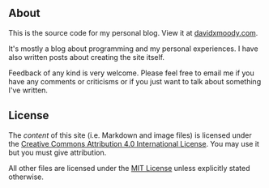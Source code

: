## About

This is the source code for my personal blog. View it at [davidxmoody.com](http://davidxmoody.com/). 

It's mostly a blog about programming and my personal experiences. I have also written posts about creating the site itself.

Feedback of any kind is very welcome. Please feel free to email me if you have any comments or criticisms or if you just want to talk about something I've written. 

## License

The *content* of this site (i.e. Markdown and image files) is licensed under the [Creative Commons Attribution 4.0 International License](http://creativecommons.org/licenses/by/4.0/). You may use it but you must give attribution. 

All other files are licensed under the [MIT License](http://opensource.org/licenses/MIT) unless explicitly stated otherwise. 
